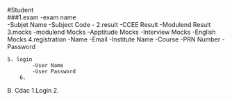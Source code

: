 #Student 				
	###1.exam 
		-exam name   
		-Subjet Name 
		-Subject Code
		-
	2.result
			-CCEE Result
			-Modulend Result
	3.mocks
			-modulend Mocks
			-Apptitude Mocks
			-Interview Mocks
			-English Mocks
	4.registration 
			-Name
			-Email
			-Institute Name
			-Course
			-PRN Number
			-Password
			
	5. login
			-User Name
			-User Password
        6. 
			
	
B. Cdac 
	1.Login
	2.
